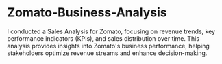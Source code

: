 # Zomato-Business-Analysis
I conducted a Sales Analysis for Zomato, focusing on revenue trends, key performance indicators (KPIs), and sales distribution over time. This analysis provides insights into Zomato's business performance, helping stakeholders optimize revenue streams and enhance decision-making.
